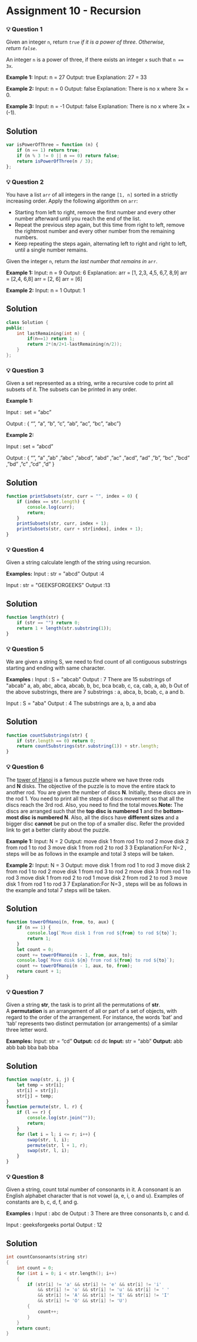 # **Assignment 10 - Recursion**

### 💡 **Question 1**

Given an integer `n`, return *`true` if it is a power of three. Otherwise, return `false`*.

An integer `n` is a power of three, if there exists an integer `x` such that `n == 3x`.

**Example 1:**
Input: n = 27
Output: true
Explanation: 27 = 33

**Example 2:**
Input: n = 0
Output: false
Explanation: There is no x where 3x = 0.

**Example 3:**
Input: n = -1
Output: false
Explanation: There is no x where 3x = (-1).

## **Solution**

```javascript
var isPowerOfThree = function (n) {
	if (n == 1) return true;
	if (n % 3 != 0 || n == 0) return false;
	return isPowerOfThree(n / 3);
};
```

### 💡 **Question 2**

You have a list `arr` of all integers in the range `[1, n]` sorted in a strictly increasing order. Apply the following algorithm on `arr`:

- Starting from left to right, remove the first number and every other number afterward until you reach the end of the list.
- Repeat the previous step again, but this time from right to left, remove the rightmost number and every other number from the remaining numbers.
- Keep repeating the steps again, alternating left to right and right to left, until a single number remains.

Given the integer `n`, return *the last number that remains in* `arr`.

**Example 1:**
Input: n = 9
Output: 6
Explanation:
arr = [1, 2,3, 4,5, 6,7, 8,9]
arr = [2,4, 6,8]
arr = [2, 6]
arr = [6]

**Example 2:**
Input: n = 1
Output: 1

## **Solution**

```cpp
class Solution {
public:
    int lastRemaining(int n) {
        if(n==1) return 1;
        return 2*(n/2+1-lastRemaining(n/2));
    }
};
```

### 💡 **Question 3**

Given a set represented as a string, write a recursive code to print all subsets of it. The subsets can be printed in any order.

**Example 1:**

Input :  set = “abc”

Output : { “”, “a”, “b”, “c”, “ab”, “ac”, “bc”, “abc”}

**Example 2:**

Input : set = “abcd”

Output : { “”, “a” ,”ab” ,”abc” ,”abcd”, “abd” ,”ac” ,”acd”, “ad” ,”b”, “bc” ,”bcd” ,”bd” ,”c” ,”cd” ,”d” }

## **Solution**

```javascript
function printSubsets(str, curr = "", index = 0) {
	if (index == str.length) {
		console.log(curr);
		return;
	}
	printSubsets(str, curr, index + 1);
	printSubsets(str, curr + str[index], index + 1);
}
```

### 💡 **Question 4**

Given a string calculate length of the string using recursion.

**Examples:**
Input : str = "abcd"
Output :4

Input : str = "GEEKSFORGEEKS"
Output :13

## **Solution**

```javascript
function length(str) {
	if (str == "") return 0;
	return 1 + length(str.substring(1));
}
```

### 💡 **Question 5**

We are given a string S, we need to find count of all contiguous substrings starting and ending with same character.

**Examples :**
Input : S = "abcab"
Output : 7
There are 15 substrings of "abcab"
a, ab, abc, abca, abcab, b, bc, bca
bcab, c, ca, cab, a, ab, b
Out of the above substrings, there
are 7 substrings : a, abca, b, bcab,
c, a and b.

Input : S = "aba"
Output : 4
The substrings are a, b, a and aba

## **Solution**

```javascript
function countSubstrings(str) {
	if (str.length == 0) return 0;
	return countSubstrings(str.substring(1)) + str.length;
}
```

### 💡 **Question 6**

The [tower of Hanoi](https://en.wikipedia.org/wiki/Tower_of_Hanoi) is a famous puzzle where we have three rods and **N** disks. The objective of the puzzle is to move the entire stack to another rod. You are given the number of discs **N**. Initially, these discs are in the rod 1. You need to print all the steps of discs movement so that all the discs reach the 3rd rod. Also, you need to find the total moves.**Note:** The discs are arranged such that the **top disc is numbered 1** and the **bottom-most disc is numbered N**. Also, all the discs have **different sizes** and a bigger disc **cannot** be put on the top of a smaller disc. Refer the provided link to get a better clarity about the puzzle.

**Example 1:**
Input:
N = 2
Output:
move disk 1 from rod 1 to rod 2
move disk 2 from rod 1 to rod 3
move disk 1 from rod 2 to rod 3
3
Explanation:For N=2 , steps will be
as follows in the example and total
3 steps will be taken.

**Example 2:**
Input:
N = 3
Output:
move disk 1 from rod 1 to rod 3
move disk 2 from rod 1 to rod 2
move disk 1 from rod 3 to rod 2
move disk 3 from rod 1 to rod 3
move disk 1 from rod 2 to rod 1
move disk 2 from rod 2 to rod 3
move disk 1 from rod 1 to rod 3
7
Explanation:For N=3 , steps will be
as follows in the example and total
7 steps will be taken.

## **Solution**

```javascript
function towerOfHanoi(n, from, to, aux) {
	if (n == 1) {
		console.log(`Move disk 1 from rod ${from} to rod ${to}`);
		return 1;
	}
	let count = 0;
	count += towerOfHanoi(n - 1, from, aux, to);
	console.log(`Move disk ${n} from rod ${from} to rod ${to}`);
	count += towerOfHanoi(n - 1, aux, to, from);
	return count + 1;
}
```

### 💡 **Question 7**

Given a string **str**, the task is to print all the permutations of **str**. A **permutation** is an arrangement of all or part of a set of objects, with regard to the order of the arrangement. For instance, the words ‘bat’ and ‘tab’ represents two distinct permutation (or arrangements) of a similar three letter word.

**Examples:**
Input: str = “cd”
**Output:** cd dc
**Input:** str = “abb”
**Output:** abb abb bab bba bab bba

## **Solution**

```javascript
function swap(str, i, j) {
	let temp = str[i];
	str[i] = str[j];
	str[j] = temp;
}
function permute(str, l, r) {
	if (l == r) {
		console.log(str.join(""));
		return;
	}
	for (let i = l; i <= r; i++) {
		swap(str, l, i);
		permute(str, l + 1, r);
		swap(str, l, i);
	}
}
```

### 💡 **Question 8**

Given a string, count total number of consonants in it. A consonant is an English alphabet character that is not vowel (a, e, i, o and u). Examples of constants are b, c, d, f, and g.

**Examples :**
Input : abc de
Output : 3
There are three consonants b, c and d.

Input : geeksforgeeks portal
Output : 12

## **Solution**

```cpp
int countConsonants(string str)
{
	int count = 0;
	for (int i = 0; i < str.length(); i++)
	{
		if (str[i] != 'a' && str[i] != 'e' && str[i] != 'i'
			&& str[i] != 'o' && str[i] != 'u' && str[i] != ' '
			&& str[i] != 'A' && str[i] != 'E' && str[i] != 'I'
			&& str[i] != 'O' && str[i] != 'U')
		{
			count++;
		}
	}
	return count;
}
```
